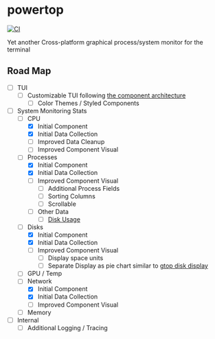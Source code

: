 # powertop

[![CI](https://github.com/jteer/powertop/workflows/CI/badge.svg)](https://github.com/jteer/powertop/actions/workflows/ci.yml/badge.svg?branch=main)


Yet another Cross-platform graphical process/system monitor for the terminal


## Road Map
- [ ] TUI
    - [ ] Customizable TUI following [the component architecture](https://ratatui.rs/concepts/application-patterns/component-architecture/)
        - [ ] Color Themes / Styled Components
- [ ] System Monitoring Stats
    - [ ] CPU
        - [x] Initial Component
        - [x] Initial Data Collection
        - [ ] Improved Data Cleanup
        - [ ] Improved Component Visual
    - [ ] Processes
        - [x] Initial Component
        - [x] Initial Data Collection
        - [ ] Improved Component Visual
            - [ ] Additional Process Fields
            - [ ] Sorting Columns
            - [ ] Scrollable
        - [ ] Other Data
            - [ ] [Disk Usage](https://docs.rs/sysinfo/0.30.12/sysinfo/struct.DiskUsage.html)
    - [ ] Disks
        - [x] Initial Component
        - [x] Initial Data Collection
        - [ ] Improved Component Visual
            - [ ] Display space units
            - [ ] Separate Display as pie chart similar to [gtop disk display](https://github.com/aksakalli/gtop/blob/master/README.md)
    - [ ] GPU / Temp
    - [ ] Network
        - [x] Initial Component
        - [x] Initial Data Collection
        - [ ] Improved Component Visual
    - [ ] Memory
- [ ] Internal
    - [ ] Additional Logging / Tracing 
